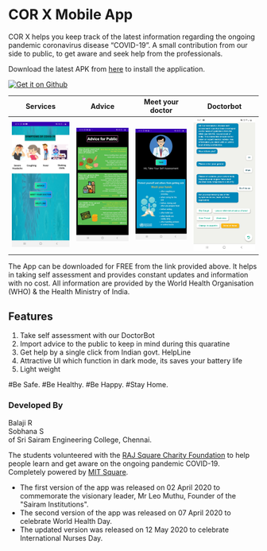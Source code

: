 # COR X Mobile App
COR X helps you keep track of the latest information regarding the ongoing pandemic coronavirus disease “COVID-19”. A small contribution from our side to public, to get aware and seek help from the professionals.

Download the latest APK from [here](https://github.com/Balaji-star/CORX_app/releases/download/v2.0/COR_X.apk) to install the application.

<td align="center"><a href="https://github.com/Balaji-star/CORX_app/releases/download/v2.0/COR_X.apk"><img src="https://user-images.githubusercontent.com/663460/26973090-f8fdc986-4d14-11e7-995a-e7c5e79ed925.png" alt="Get it on Github" height="68"></a></td>


Services | Advice  | Meet your doctor | Doctorbot
:-------------------------:|:-------------------------:|:-------------------------:|:-------------------------:
![image](https://github.com/Balaji-star/CORX_app/blob/master/home.jpg)  |  ![image](https://github.com/Balaji-star/CORX_app/blob/master/advice.jpg) |  ![image](https://github.com/Balaji-star/CORX_app/blob/master/Doctor.jpg) |  ![image](https://github.com/Balaji-star/CORX_app/blob/master/chatbot.jpg)


The App can be downloaded for FREE from the link provided above. It helps in taking self assessment and provides constant updates and information with no cost. All information are provided by the World Health Organisation (WHO) & the Health Ministry of India. 
## Features
1. Take self assessment with our DoctorBot
2. Import advice to the public to keep in mind during this quaratine
3. Get help by a single click from Indian govt. HelpLine
4. Attractive UI which function in dark mode, its saves your battery life
5. Light weight

#Be Safe. #Be Healthy. #Be Happy. #Stay Home.

### Developed By
Balaji R\
Sobhana S\
of Sri Sairam Engineering College, Chennai.

The students volunteered with the [RAJ Square Charity Foundation](https://www.rajsquare.com) to help people learn and get aware on the ongoing pandemic COVID-19. Completely powered by [MIT Square](https://www.mitsquare.com).

- The first version of the app was released on 02 April 2020 to commemorate the visionary leader, Mr Leo Muthu, Founder of the "Sairam Institutions".
- The second version of the app was released on 07 April 2020 to celebrate World Health Day.
- The updated version was released on 12 May 2020 to celebrate International Nurses Day. 

